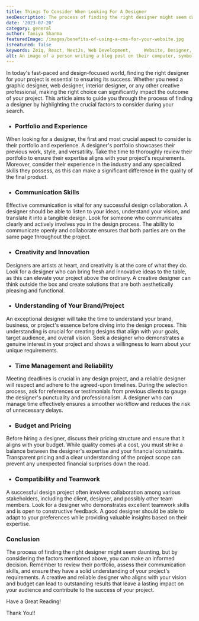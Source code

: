 ```yaml
---
title: Things To Consider When Looking For A Designer
seoDescription: The process of finding the right designer might seem daunting, but by considering the factors mentioned above, you can make an informed decision. Remember to review their portfolio, assess their communication skills, and ensure they have a solid understanding of your project's requirements. A creative and reliable designer who aligns with your vision and budget can lead to outstanding results that leave a lasting impact on your audience and contribute to the success of your project.
date: '2023-07-20'
category: general
author: Taniya Sharma
featuredImage: /images/benefits-of-using-a-cms-for-your-website.jpg
isFeatured: false
keywords: Zeiq, React, NextJs, Web Development, 	Website, Designer, Website, Remote Teamwork, Productivity, Experince , skills, Web Designer, Graphic Designer 
alt: An image of a person writing a blog post on their computer, symbolizing the art of blogging.
---
```




In today's fast-paced and design-focused world, finding the right designer for your project is essential to ensuring its success. Whether you need a graphic designer, web designer, interior designer, or any other creative professional, making the right choice can significantly impact the outcome of your project. This article aims to guide you through the process of finding a designer by highlighting the crucial factors to consider during your search.

 - ### Portfolio and Experience
 
When looking for a designer, the first and most crucial aspect to consider is their portfolio and experience. A designer's portfolio showcases their previous work, style, and versatility. Take the time to thoroughly review their portfolio to ensure their expertise aligns with your project's requirements. Moreover, consider their experience in the industry and any specialized skills they possess, as this can make a significant difference in the quality of the final product.

 - ### Communication Skills

Effective communication is vital for any successful design collaboration. A designer should be able to listen to your ideas, understand your vision, and translate it into a tangible design. Look for someone who communicates clearly and actively involves you in the design process. The ability to communicate openly and collaborate ensures that both parties are on the same page throughout the project.

- ### Creativity and Innovation

Designers are artists at heart, and creativity is at the core of what they do. Look for a designer who can bring fresh and innovative ideas to the table, as this can elevate your project above the ordinary. A creative designer can think outside the box and create solutions that are both aesthetically pleasing and functional.

- ### Understanding of Your Brand/Project

An exceptional designer will take the time to understand your brand, business, or project's essence before diving into the design process. This understanding is crucial for creating designs that align with your goals, target audience, and overall vision. Seek a designer who demonstrates a genuine interest in your project and shows a willingness to learn about your unique requirements.

- ### Time Management and Reliability

Meeting deadlines is crucial in any design project, and a reliable designer will respect and adhere to the agreed-upon timelines. During the selection process, ask for references or testimonials from previous clients to gauge the designer's punctuality and professionalism. A designer who can manage time effectively ensures a smoother workflow and reduces the risk of unnecessary delays.

- ### Budget and Pricing

Before hiring a designer, discuss their pricing structure and ensure that it aligns with your budget. While quality comes at a cost, you must strike a balance between the designer's expertise and your financial constraints. Transparent pricing and a clear understanding of the project scope can prevent any unexpected financial surprises down the road.

- ### Compatibility and Teamwork

A successful design project often involves collaboration among various stakeholders, including the client, designer, and possibly other team members. Look for a designer who demonstrates excellent teamwork skills and is open to constructive feedback. A good designer should be able to adapt to your preferences while providing valuable insights based on their expertise.

### Conclusion

The process of finding the right designer might seem daunting, but by considering the factors mentioned above, you can make an informed decision. Remember to review their portfolio, assess their communication skills, and ensure they have a solid understanding of your project's requirements. A creative and reliable designer who aligns with your vision and budget can lead to outstanding results that leave a lasting impact on your audience and contribute to the success of your project.


Have a Great Reading!

Thank You!!
